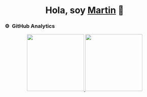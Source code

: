 <div align="center">
<h1 align="center">Hola, soy <a href="https://martinvazquez1982.github.io/my_portfolio_page" target="_blank">Martin</a> 👋</h1>
</div>

### ⚙️ &nbsp;GitHub Analytics

<p align="center">
<a href="https://github.com/MartinVazquez1982">
  <img height="180em" src="https://github-readme-stats-eight-theta.vercel.app/api?username=MartinVazquez1982&show_icons=true&theme=calm&include_all_commits=true&count_private=true"/>
  <img height="180em" src="https://github-readme-stats-eight-theta.vercel.app/api/top-langs/?username=MartinVazquez1982&layout=compact&langs_count=8&theme=calm"/>
</a>
</p>
